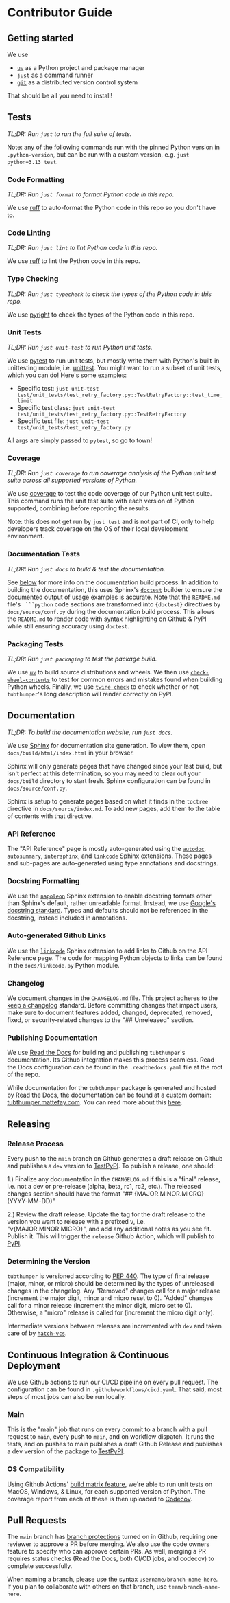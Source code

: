 # Contributor Guide

## Getting started

We use
- [`uv`](https://docs.astral.sh/uv/) as a Python project and package manager
- [`just`](https://just.systems/) as a command runner
- [`git`](https://git-scm.com/) as a distributed version control system

That should be all you need to install!

## Tests

_TL;DR: Run `just` to run the full suite of tests._

Note: any of the following commands run with the pinned Python version in `.python-version`, but can be run with a custom version, e.g. `just python=3.13 test`.

### Code Formatting

_TL;DR: Run `just format` to format Python code in this repo._

We use [ruff](https://docs.astral.sh/ruff/) to auto-format the Python code in this repo so you don't have to.

### Code Linting

_TL;DR: Run `just lint` to lint Python code in this repo._

We use [ruff](https://docs.astral.sh/ruff/) to lint the Python code in this repo.

### Type Checking

_TL;DR: Run `just typecheck` to check the types of the Python code in this repo._

We use [pyright](https://microsoft.github.io/pyright/#/) to check the types of the Python code in this repo.

### Unit Tests

_TL;DR: Run `just unit-test` to run Python unit tests._

We use [pytest](https://docs.pytest.org/en/stable/) to run unit tests, but mostly write them with Python's built-in unittesting module, i.e. [unittest](https://docs.python.org/3/library/unittest.html). You might want to run a subset of unit tests, which you can do! Here's some examples:
- Specific test: `just unit-test test/unit_tests/test_retry_factory.py::TestRetryFactory::test_time_limit`
- Specific test class: `just unit-test test/unit_tests/test_retry_factory.py::TestRetryFactory`
- Specific test file: `just unit-test test/unit_tests/test_retry_factory.py`

All args are simply passed to `pytest`, so go to town!

### Coverage

_TL;DR: Run `just coverage` to run coverage analysis of the Python unit test suite across all supported versions of Python._

We use [coverage](https://coverage.readthedocs.io/en) to test the code coverage of our Python unit test suite. This command runs the unit test suite with each version of Python supported, combining before reporting the results.

Note: this does not get run by `just test` and is not part of CI, only to help developers track coverage on the OS of their local development environment.

### Documentation Tests

_TL;DR: Run `just docs` to build & test the documentation._

See [below](#documentation) for more info on the documentation build process. In addition to building the documentation, this uses Sphinx's [`doctest`](https://www.sphinx-doc.org/en/master/usage/extensions/doctest.html) builder to ensure the documented output of usage examples is accurate. Note that the `README.md` file's ` ```python` code sections are transformed into `{doctest}` directives by `docs/source/conf.py` during the documentation build process. This allows the `README.md` to render code with syntax highlighting on Github & PyPI while still ensuring accuracy using `doctest`.

### Packaging Tests

_TL;DR: Run `just packaging` to test the package build._

We use [`uv`](https://docs.astral.sh/uv/) to build source distributions and wheels. We then use [`check-wheel-contents`](https://github.com/jwodder/check-wheel-contents) to test for common errors and mistakes found when building Python wheels. Finally, we use [`twine check`](https://twine.readthedocs.io/en/latest/#twine-check) to check whether or not `tubthumper`'s long description will render correctly on PyPI.

## Documentation

_TL;DR: To build the documentation website, run `just docs`._

We use [Sphinx](https://www.sphinx-doc.org/en/master/index.html) for documentation site generation. To view them, open `docs/build/html/index.html` in your browser.

Sphinx will only generate pages that have changed since your last build, but isn't perfect at this determination, so you may need to clear out your `docs/build` directory to start fresh. Sphinx configuration can be found in `docs/source/conf.py`.

Sphinx is setup to generate pages based on what it finds in the `toctree` directive in `docs/source/index.md`. To add new pages, add them to the table of contents with that directive.

### API Reference

The "API Reference" page is mostly auto-generated using the [`autodoc`](https://www.sphinx-doc.org/en/master/usage/extensions/autodoc.html), [`autosummary`](https://www.sphinx-doc.org/en/master/usage/extensions/autosummary.html), [`intersphinx`](https://www.sphinx-doc.org/en/master/usage/extensions/intersphinx.html), and [`linkcode`](https://www.sphinx-doc.org/en/master/usage/extensions/viewcode.html) Sphinx extensions. These pages and sub-pages are auto-generated using type annotations and docstrings.

### Docstring Formatting

We use the [`napoleon`](https://www.sphinx-doc.org/en/master/usage/extensions/napoleon.html) Sphinx extension to enable docstring formats other than Sphinx's default, rather unreadable format. Instead, we use [Google's docstring standard](https://google.github.io/styleguide/pyguide.html#38-comments-and-docstrings). Types and defaults should not be referenced in the docstring, instead included in annotations.

### Auto-generated Github Links

We use the [`linkcode`](https://www.sphinx-doc.org/en/master/usage/extensions/linkcode.html) Sphinx extension to add links to Github on the API Reference page. The code for mapping Python objects to links can be found in the `docs/linkcode.py` Python module.

### Changelog

We document changes in the `CHANGELOG.md` file. This project adheres to the [keep a changelog](https://keepachangelog.com/en/1.0.0/) standard. Before committing changes that impact users, make sure to document features added, changed, deprecated, removed, fixed, or security-related changes to the "## Unreleased" section.

### Publishing Documentation

We use [Read the Docs](https://docs.readthedocs.io/en/stable/index.html) for building and publishing `tubthumper`'s documentation. Its Github integration makes this process seamless. Read the Docs configuration can be found in the `.readthedocs.yaml` file at the root of the repo.

While documentation for the `tubthumper` package is generated and hosted by Read the Docs, the documentation can be found at a custom domain: [tubthumper.mattefay.com](https://tubthumper.mattefay.com). You can read more about this [here](https://docs.readthedocs.io/en/stable/custom_domains.html).

## Releasing

### Release Process

Every push to the `main` branch on Github generates a draft release on Github and publishes a `dev` version to [TestPyPI](https://test.pypi.org). To publish a release, one should:

1.) Finalize any documentation in the `CHANGELOG.md` if this is a "final" release, i.e. not a dev or pre-release (alpha, beta, rc1, rc2, etc.). The released changes section should have the format "## {MAJOR.MINOR.MICRO} (YYYY-MM-DD)"

2.) Review the draft release. Update the tag for the draft release to the version you want to release with a prefixed v, i.e. "v{MAJOR.MINOR.MICRO}", and add any additional notes as you see fit. Publish it. This will trigger the `release` Github Action, which will publish to [PyPI](https://pypi.org).

### Determining the Version

`tubthumper` is versioned according to [PEP 440](https://www.python.org/dev/peps/pep-0440/). The type of final release (major, minor, or micro) should be determined by the types of unreleased changes in the changelog. Any "Removed" changes call for a major release (increment the major digit, minor and micro reset to 0). "Added" changes call for a minor release (increment the minor digit, micro set to 0). Otherwise, a "micro" release is called for (increment the micro digit only).

Intermediate versions between releases are incremented with `dev` and taken care of by [`hatch-vcs`](https://github.com/ofek/hatch-vcs).

## Continuous Integration & Continuous Deployment

We use Github actions to run our CI/CD pipeline on every pull request. The configuration can be found in `.github/workflows/cicd.yaml`. That said, most steps of most jobs can also be run locally.

### Main

This is the "main" job that runs on every commit to a branch with a pull request to `main`, every push to `main`, and on workflow dispatch. It runs the tests, and on pushes to main publishes a draft Github Release and publishes a dev version of the package to [TestPyPI](https://test.pypi.org).

### OS Compatibility

Using Github Actions' [build matrix feature](https://docs.github.com/en/actions/learn-github-actions/managing-complex-workflows#using-a-build-matrix), we're able to run unit tests on MacOS, Windows, & Linux, for each supported version of Python. The coverage report from each of these is then uploaded to [Codecov](https://about.codecov.io/).

## Pull Requests

The `main` branch has [branch protections](https://help.github.com/en/github/administering-a-repository/about-protected-branches) turned on in Github, requiring one reviewer to approve a PR before merging. We also use the code owners feature to specify who can approve certain PRs. As well, merging a PR requires status checks (Read the Docs, both CI/CD jobs, and codecov) to complete successfully.

When naming a branch, please use the syntax `username/branch-name-here`. If you plan to collaborate with others on that branch, use `team/branch-name-here`.
